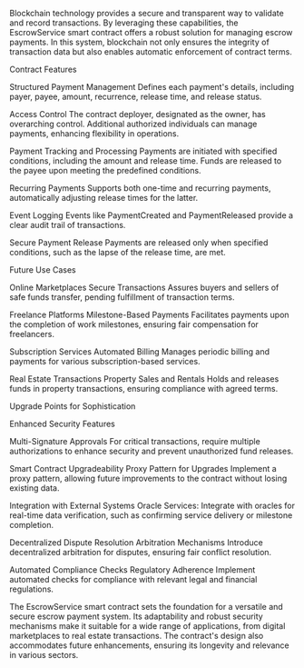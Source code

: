 Blockchain technology provides a secure and transparent way to validate and record transactions. By leveraging these capabilities, the EscrowService smart contract offers a robust solution for managing escrow payments. In this system, blockchain not only ensures the integrity of transaction data but also enables automatic enforcement of contract terms.



Contract Features


Structured Payment Management
Defines each payment's details, including payer, payee, amount, recurrence, release time, and release status.


Access Control
The contract deployer, designated as the owner, has overarching control.
Additional authorized individuals can manage payments, enhancing flexibility in operations.


Payment Tracking and Processing
Payments are initiated with specified conditions, including the amount and release time.
Funds are released to the payee upon meeting the predefined conditions.


Recurring Payments
Supports both one-time and recurring payments, automatically adjusting release times for the latter.


Event Logging
Events like PaymentCreated and PaymentReleased provide a clear audit trail of transactions.


Secure Payment Release
Payments are released only when specified conditions, such as the lapse of the release time, are met.




Future Use Cases


Online Marketplaces
Secure Transactions Assures buyers and sellers of safe funds transfer, pending fulfillment of transaction terms.


Freelance Platforms
Milestone-Based Payments Facilitates payments upon the completion of work milestones, ensuring fair compensation for freelancers.


Subscription Services
Automated Billing Manages periodic billing and payments for various subscription-based services.


Real Estate Transactions
Property Sales and Rentals Holds and releases funds in property transactions, ensuring compliance with agreed terms.




Upgrade Points for Sophistication


Enhanced Security Features


Multi-Signature Approvals For critical transactions, require multiple authorizations to enhance security and prevent unauthorized fund releases.


Smart Contract Upgradeability
Proxy Pattern for Upgrades Implement a proxy pattern, allowing future improvements to the contract without losing existing data.


Integration with External Systems
Oracle Services: Integrate with oracles for real-time data verification, such as confirming service delivery or milestone completion.


Decentralized Dispute Resolution
Arbitration Mechanisms Introduce decentralized arbitration for disputes, ensuring fair conflict resolution.


Automated Compliance Checks
Regulatory Adherence Implement automated checks for compliance with relevant legal and financial regulations.




The EscrowService smart contract sets the foundation for a versatile and secure escrow payment system. Its adaptability and robust security mechanisms make it suitable for a wide range of applications, from digital marketplaces to real estate transactions. The contract's design also accommodates future enhancements, ensuring its longevity and relevance in various sectors.